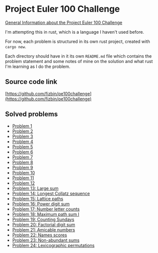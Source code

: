 # Project Euler 100 Challenge

[General Information about the Project Euler 100 Challenge][1]

I'm attempting this in rust, which is a language I haven't used before.

For now, each problem is structured in its own rust project, created
with `cargo new`.

Each directory should have in it its own `README.md` file which
contains the problem statement and some notes of mine on the solution
and what rust I'm learning as I do the problem.

## Source code link

[https://github.com/fizbin/pe100challenge](https://github.com/fizbin/pe100challenge)

## Solved problems

- [Problem 1](problem1/)
- [Problem 2](problem2/)
- [Problem 3](problem3/)
- [Problem 4](problem4/)
- [Problem 5](problem5/)
- [Problem 6](problem6/)
- [Problem 7](problem7/)
- [Problem 8](problem8/)
- [Problem 9](problem9/)
- [Problem 10](problem10/)
- [Problem 11](problem11/)
- [Problem 12](problem12/)
- [Problem 13: Large sum](problem13/)
- [Problem 14: Longest Collatz sequence](problem14/)
- [Problem 15: Lattice paths](problem15/)
- [Problem 16: Power digit sum](problem16/)
- [Problem 17: Number letter counts](problem17/)
- [Problem 18: Maximum path sum I](problem18/)
- [Problem 19: Counting Sundays](problem19/)
- [Problem 20: Factorial digit sum](problem20/)
- [Problem 21: Amicable numbers](problem21/)
- [Problem 22: Names scores](problem22/)
- [Problem 23: Non-abundant sums](problem23/)
- [Problem 24: Lexicographic permutations](problem24/)


[1]: https://www.freecodecamp.org/news/projecteuler100-coding-challenge-competitive-programming/
